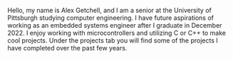 Hello, my name is Alex Getchell, and I am a senior at the University of Pittsburgh studying computer engineering.
I have future aspirations of working as an embedded systems engineer after I graduate in December 2022. I enjoy
working with microcontrollers and utilizing C or C++ to make cool projects. Under the projects tab you will find
some of the projects I have completed over the past few years.
